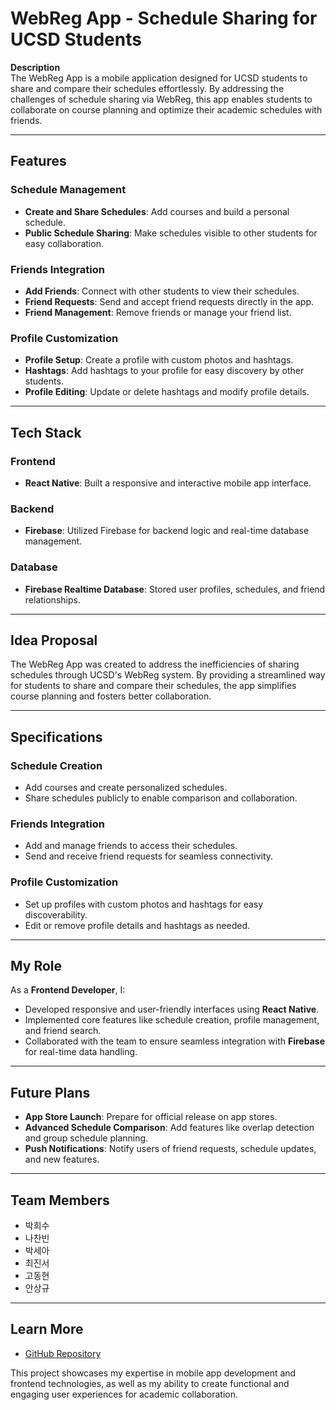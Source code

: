 # WebReg App - Schedule Sharing for UCSD Students  


**Description**  
The WebReg App is a mobile application designed for UCSD students to share and compare their schedules effortlessly. By addressing the challenges of schedule sharing via WebReg, this app enables students to collaborate on course planning and optimize their academic schedules with friends.  

---

## **Features**  

### **Schedule Management**  
- **Create and Share Schedules**: Add courses and build a personal schedule.  
- **Public Schedule Sharing**: Make schedules visible to other students for easy collaboration.  

### **Friends Integration**  
- **Add Friends**: Connect with other students to view their schedules.  
- **Friend Requests**: Send and accept friend requests directly in the app.  
- **Friend Management**: Remove friends or manage your friend list.  

### **Profile Customization**  
- **Profile Setup**: Create a profile with custom photos and hashtags.  
- **Hashtags**: Add hashtags to your profile for easy discovery by other students.  
- **Profile Editing**: Update or delete hashtags and modify profile details.  

---

## **Tech Stack**  

### **Frontend**  
- **React Native**: Built a responsive and interactive mobile app interface.  

### **Backend**  
- **Firebase**: Utilized Firebase for backend logic and real-time database management.  

### **Database**  
- **Firebase Realtime Database**: Stored user profiles, schedules, and friend relationships.  

---

## **Idea Proposal**  
The WebReg App was created to address the inefficiencies of sharing schedules through UCSD's WebReg system. By providing a streamlined way for students to share and compare their schedules, the app simplifies course planning and fosters better collaboration.  

---

## **Specifications**  

### **Schedule Creation**  
- Add courses and create personalized schedules.  
- Share schedules publicly to enable comparison and collaboration.  

### **Friends Integration**  
- Add and manage friends to access their schedules.  
- Send and receive friend requests for seamless connectivity.  

### **Profile Customization**  
- Set up profiles with custom photos and hashtags for easy discoverability.  
- Edit or remove profile details and hashtags as needed.  

---

## **My Role**  
As a **Frontend Developer**, I:  
- Developed responsive and user-friendly interfaces using **React Native**.  
- Implemented core features like schedule creation, profile management, and friend search.  
- Collaborated with the team to ensure seamless integration with **Firebase** for real-time data handling.  

---

## **Future Plans**  
- **App Store Launch**: Prepare for official release on app stores.  
- **Advanced Schedule Comparison**: Add features like overlap detection and group schedule planning.  
- **Push Notifications**: Notify users of friend requests, schedule updates, and new features.  

---

## **Team Members**  
- 박희수  
- 나찬빈  
- 박세아  
- 최진서  
- 고동현  
- 안상규  

---

## **Learn More**  
- [GitHub Repository](https://github.com/chanbinna/ScheduleProject)  

This project showcases my expertise in mobile app development and frontend technologies, as well as my ability to create functional and engaging user experiences for academic collaboration.
